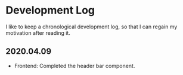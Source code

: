 # Development Log
I like to keep a chronological development log, so that I can regain my motivation after reading it.

## 2020.04.09
* Frontend: Completed the header bar component.
